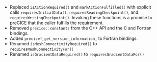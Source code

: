 - Replaced `isActionRequired()` and `markActionFulfilled()` with explicit calls `requiresInitialData()`, `requiresReadingCheckpoint()`, and `requiresWritingCheckpoint()`. Invoking these functions is a promise to preCICE that the caller fulfills the requirement.
- Removed `precice::constants` from the C++ API and the C and Fortran bindings.
- Added `precicef_get_version_information_` to Fortran bindings.
- Renamed `isMeshConnectivityRequired()` to `requiresMeshConnectivityFor()`
- Renamed `isGradientDataRequired()` to `requiresGradientDataFor()`

